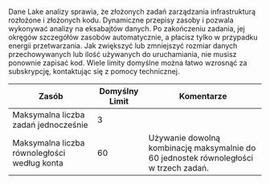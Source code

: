 Dane Lake analizy sprawia, że złożonych zadań zarządzania infrastrukturą rozłożone i złożonych kodu. Dynamiczne przepisy zasoby i pozwala wykonywać analizy na eksabajtów danych. Po zakończeniu zadania, jej okręgów szczegółów zasobów automatycznie, a płacisz tylko w przypadku energii przetwarzania. Jak zwiększyć lub zmniejszyć rozmiar danych przechowywanych lub ilość używanych do uruchamiania, nie musisz ponownie zapisać kod. Wiele limity domyślne można łatwo wzrosnąć za subskrypcję, kontaktując się z pomocy technicznej. 

**Zasób** | **Domyślny Limit** | **Komentarze**
-------- | ------------- | -------------
Maksymalna liczba zadań jednocześnie | 3 
Maksymalna liczba równoległości według konta | 60 | Używanie dowolną kombinację maksymalnie do 60 jednostek równoległości w trzech zadań.
